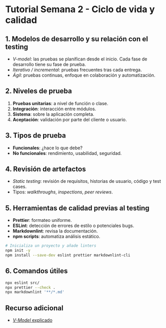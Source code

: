 # Tutorial Semana 2 - Ciclo de vida y calidad

## 1. Modelos de desarrollo y su relación con el testing

- *V-model*: las pruebas se planifican desde el inicio. Cada fase de desarrollo tiene su fase de prueba.
- *Iterativo / incremental*: pruebas frecuentes tras cada entrega.
- *Ágil*: pruebas continuas, enfoque en colaboración y automatización.

## 2. Niveles de prueba

1. **Pruebas unitarias**: a nivel de función o clase.
2. **Integración**: interacción entre módulos.
3. **Sistema**: sobre la aplicación completa.
4. **Aceptación**: validación por parte del cliente o usuario.

## 3. Tipos de prueba

- **Funcionales**: ¿hace lo que debe?
- **No funcionales**: rendimiento, usabilidad, seguridad.

## 4. Revisión de artefactos

- *Static testing*: revisión de requisitos, historias de usuario, código y test cases.
- Tipos: *walkthroughs*, *inspections*, *peer reviews*.

## 5. Herramientas de calidad previas al testing

- **Prettier**: formateo uniforme.
- **ESLint**: detección de errores de estilo o potenciales bugs.
- **Markdownlint**: revisa la documentación.
- **npm scripts**: automatiza análisis estático.

```bash
# Inicializa un proyecto y añade linters
npm init -y
npm install --save-dev eslint prettier markdownlint-cli
```

## 6. Comandos útiles

```bash
npx eslint src/
npx prettier --check .
npx markdownlint '**/*.md'
```

## Recurso adicional

- [*V-Model* explicado](https://reqtest.com/testing-blog/v-model-software-testing/)

